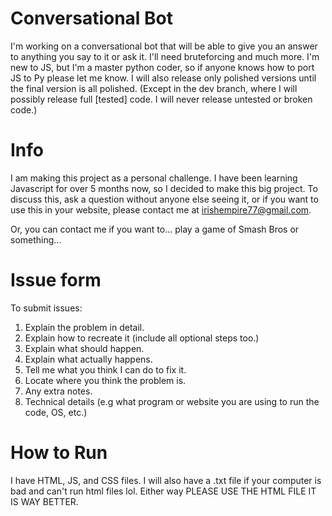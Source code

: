 # Conversational Bot
I'm working on a conversational bot that will be able to give you an answer to anything you say to it or ask it. I'll need bruteforcing and much more. I'm new to JS, but I'm a master python coder, so if anyone knows how to port JS to Py please let me know. I will also release only polished versions until the final version is all polished. (Except in the dev branch, where I will possibly release full [tested] code. I will never release untested or broken code.)

# Info
I am making this project as a personal challenge. I have been learning Javascript for over 5 months now, so I decided to make this big project. To discuss this, ask a question without anyone else seeing it, or if you want to use this in your website, please contact me at irishempire77@gmail.com.

Or, you can contact me if you want to... play a game of Smash Bros or something...

# Issue form
To submit issues:
1. Explain the problem in detail.
2. Explain how to recreate it (include all optional steps too.)
3. Explain what should happen.
4. Explain what actually happens.
5. Tell me what you think I can do to fix it.
6. Locate where you think the problem is.
7. Any extra notes.
8. Technical details (e.g what program or website you are using to run the code, OS, etc.)

# How to Run
I have HTML, JS, and CSS files. I will also have a .txt file if your computer is bad and can't run html files lol. Either way PLEASE USE THE HTML FILE IT IS WAY BETTER.
